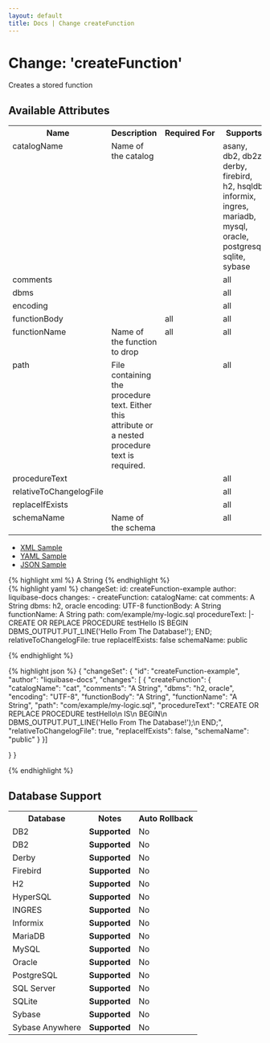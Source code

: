 ```yaml
---
layout: default
title: Docs | Change createFunction 
---
```


<!-- ====================================================== -->
<!-- GENERATED BY ChangeDocGenerator DO NOT MODIFY MANUALLY -->
<!-- ====================================================== -->

  <script>
  $(function() {
    $( "#changelog-tabs" ).tabs();
  });
</script>

# Change: 'createFunction'

Creates a stored function

## Available Attributes ##

<table>
<tr><th>Name</th><th>Description</th><th>Required&nbsp;For</th><th>Supports</th><th>Since</th></tr>
<tr><td style='vertical-align: top'>catalogName</td><td style='vertical-align: top'>Name of the catalog</td><td style='vertical-align: top'></td><td style='vertical-align:top'>asany, db2, db2z, derby, firebird, h2, hsqldb, informix, ingres, mariadb, mysql, oracle, postgresql, sqlite, sybase</td><td style='vertical-align: top'></td></tr>
<tr><td style='vertical-align: top'>comments</td><td style='vertical-align: top'></td><td style='vertical-align: top'></td><td style='vertical-align:top'>all</td><td style='vertical-align: top'></td></tr>
<tr><td style='vertical-align: top'>dbms</td><td style='vertical-align: top'></td><td style='vertical-align: top'></td><td style='vertical-align:top'>all</td><td style='vertical-align: top'>3.1</td></tr>
<tr><td style='vertical-align: top'>encoding</td><td style='vertical-align: top'></td><td style='vertical-align: top'></td><td style='vertical-align:top'>all</td><td style='vertical-align: top'></td></tr>
<tr><td style='vertical-align: top'>functionBody</td><td style='vertical-align: top'></td><td style='vertical-align: top'>all</td><td style='vertical-align:top'>all</td><td style='vertical-align: top'></td></tr>
<tr><td style='vertical-align: top'>functionName</td><td style='vertical-align: top'>Name of the function to drop</td><td style='vertical-align: top'>all</td><td style='vertical-align:top'>all</td><td style='vertical-align: top'></td></tr>
<tr><td style='vertical-align: top'>path</td><td style='vertical-align: top'>File containing the procedure text. Either this attribute or a nested procedure text is required.</td><td style='vertical-align: top'></td><td style='vertical-align:top'>all</td><td style='vertical-align: top'></td></tr>
<tr><td style='vertical-align: top'>procedureText</td><td style='vertical-align: top'></td><td style='vertical-align: top'></td><td style='vertical-align:top'>all</td><td style='vertical-align: top'></td></tr>
<tr><td style='vertical-align: top'>relativeToChangelogFile</td><td style='vertical-align: top'></td><td style='vertical-align: top'></td><td style='vertical-align:top'>all</td><td style='vertical-align: top'></td></tr>
<tr><td style='vertical-align: top'>replaceIfExists</td><td style='vertical-align: top'></td><td style='vertical-align: top'></td><td style='vertical-align:top'>all</td><td style='vertical-align: top'></td></tr>
<tr><td style='vertical-align: top'>schemaName</td><td style='vertical-align: top'>Name of the schema</td><td style='vertical-align: top'></td><td style='vertical-align:top'>all</td><td style='vertical-align: top'></td></tr>
</table>

<div id='changelog-tabs'>
<ul>
    <li><a href="#tab-xml">XML Sample</a></li>
    <li><a href="#tab-yaml">YAML Sample</a></li>
    <li><a href="#tab-json">JSON Sample</a></li>
  </ul>
<div id='tab-xml'>
{% highlight xml %}
<changeSet author="liquibase-docs" id="createFunction-example">
    <pro:createFunction catalogName="cat"
            comments="A String"
            dbms="h2, oracle"
            encoding="UTF-8"
            functionName="A String"
            path="com/example/my-logic.sql"
            relativeToChangelogFile="true"
            replaceIfExists="false"
            schemaName="public">A String</pro:createFunction>
</changeSet>
{% endhighlight %}
</div>
<div id='tab-yaml'>
{% highlight yaml %}
changeSet:
  id: createFunction-example
  author: liquibase-docs
  changes:
  - createFunction:
      catalogName: cat
      comments: A String
      dbms: h2, oracle
      encoding: UTF-8
      functionBody: A String
      functionName: A String
      path: com/example/my-logic.sql
      procedureText: |-
        CREATE OR REPLACE PROCEDURE testHello
            IS
            BEGIN
              DBMS_OUTPUT.PUT_LINE('Hello From The Database!');
            END;
      relativeToChangelogFile: true
      replaceIfExists: false
      schemaName: public

{% endhighlight %}
</div>
<div id='tab-json'>
{% highlight json %}
{
  "changeSet": {
    "id": "createFunction-example",
    "author": "liquibase-docs",
    "changes": [
      {
        "createFunction": {
          "catalogName": "cat",
          "comments": "A String",
          "dbms": "h2, oracle",
          "encoding": "UTF-8",
          "functionBody": "A String",
          "functionName": "A String",
          "path": "com/example/my-logic.sql",
          "procedureText": "CREATE OR REPLACE PROCEDURE testHello\n    IS\n    BEGIN\n      DBMS_OUTPUT.PUT_LINE('Hello From The Database!');\n    END;",
          "relativeToChangelogFile": true,
          "replaceIfExists": false,
          "schemaName": "public"
        }
      }]
    
  }
}

{% endhighlight %}
</div>
</div>


## Database Support

<table style='border:1;'>
<tr><th>Database</th><th>Notes</th><th>Auto Rollback</th></tr>
<tr><td>DB2</td><td><b>Supported</b></td><td>No</td></tr>
<tr><td>DB2</td><td><b>Supported</b></td><td>No</td></tr>
<tr><td>Derby</td><td><b>Supported</b></td><td>No</td></tr>
<tr><td>Firebird</td><td><b>Supported</b></td><td>No</td></tr>
<tr><td>H2</td><td><b>Supported</b></td><td>No</td></tr>
<tr><td>HyperSQL</td><td><b>Supported</b></td><td>No</td></tr>
<tr><td>INGRES</td><td><b>Supported</b></td><td>No</td></tr>
<tr><td>Informix</td><td><b>Supported</b></td><td>No</td></tr>
<tr><td>MariaDB</td><td><b>Supported</b></td><td>No</td></tr>
<tr><td>MySQL</td><td><b>Supported</b></td><td>No</td></tr>
<tr><td>Oracle</td><td><b>Supported</b></td><td>No</td></tr>
<tr><td>PostgreSQL</td><td><b>Supported</b></td><td>No</td></tr>
<tr><td>SQL Server</td><td><b>Supported</b></td><td>No</td></tr>
<tr><td>SQLite</td><td><b>Supported</b></td><td>No</td></tr>
<tr><td>Sybase</td><td><b>Supported</b></td><td>No</td></tr>
<tr><td>Sybase Anywhere</td><td><b>Supported</b></td><td>No</td></tr>
</table>
